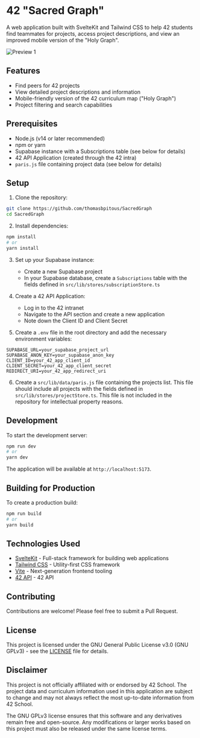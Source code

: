 # 42 "Sacred Graph"

A web application built with SvelteKit and Tailwind CSS to help 42 students find teammates for projects, access project descriptions, and view an improved mobile version of the "Holy Graph".

![Preview 1](/static/readme/preview1.png)

## Features

- Find peers for 42 projects
- View detailed project descriptions and information
- Mobile-friendly version of the 42 curriculum map ("Holy Graph")
- Project filtering and search capabilities

## Prerequisites

- Node.js (v14 or later recommended)
- npm or yarn
- Supabase instance with a Subscriptions table (see below for details)
- 42 API Application (created through the 42 intra)
- `paris.js` file containing project data (see below for details)

## Setup

1. Clone the repository:

```bash
git clone https://github.com/thomasbpitous/SacredGraph
cd SacredGraph
```

2. Install dependencies:

```bash
npm install
# or
yarn install
```

3. Set up your Supabase instance:
   - Create a new Supabase project
   - In your Supabase database, create a `Subscriptions` table with the fields defined in `src/lib/stores/subscriptionStore.ts`

4. Create a 42 API Application:
   - Log in to the 42 intranet
   - Navigate to the API section and create a new application
   - Note down the Client ID and Client Secret

5. Create a `.env` file in the root directory and add the necessary environment variables:

```
SUPABASE_URL=your_supabase_project_url
SUPABASE_ANON_KEY=your_supabase_anon_key
CLIENT_ID=your_42_app_client_id
CLIENT_SECRET=your_42_app_client_secret
REDIRECT_URI=your_42_app_redirect_uri
```

6. Create a `src/lib/data/paris.js` file containing the projects list. This file should include all projects with the fields defined in `src/lib/stores/projectStore.ts`. This file is not included in the repository for intellectual property reasons.

## Development

To start the development server:

```bash
npm run dev
# or
yarn dev
```

The application will be available at `http://localhost:5173`.

## Building for Production

To create a production build:

```bash
npm run build
# or
yarn build
```

## Technologies Used

- [SvelteKit](https://kit.svelte.dev/) - Full-stack framework for building web applications
- [Tailwind CSS](https://tailwindcss.com/) - Utility-first CSS framework
- [Vite](https://vitejs.dev/) - Next-generation frontend tooling
- [42 API](https://api.intra.42.fr/apidoc) - 42 API

## Contributing

Contributions are welcome! Please feel free to submit a Pull Request.

## License

This project is licensed under the GNU General Public License v3.0 (GNU GPLv3) - see the [LICENSE](LICENSE) file for details.

## Disclaimer

This project is not officially affiliated with or endorsed by 42 School. The project data and curriculum information used in this application are subject to change and may not always reflect the most up-to-date information from 42 School.

The GNU GPLv3 license ensures that this software and any derivatives remain free and open-source. Any modifications or larger works based on this project must also be released under the same license terms.
